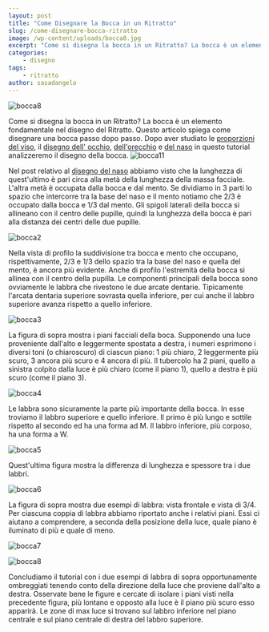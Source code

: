 ```yaml
---
layout: post
title: "Come Disegnare la Bocca in un Ritratto"
slug: /come-disegnare-bocca-ritratto
image: /wp-content/uploads/bocca8.jpg
excerpt: "Come si disegna la bocca in un Ritratto? La bocca è un elemento fondamentale nel disegno del Ritratto. Questo articolo spiega come disegnare una bocca"
categories:
    - disegno
tags:
    - ritratto
author: sasadangelo
---
```


![bocca8](https://www.disegnoepittura.it/wp-content/uploads/bocca8.jpg "bocca8")

Come si disegna la bocca in un Ritratto? La bocca è un elemento fondamentale nel disegno del Ritratto. Questo articolo spiega come disegnare una bocca passo dopo passo. Dopo aver studiato le [proporzioni del viso](https://www.disegnoepittura.it/proporzioni-viso/), il [disegno dell' occhio](https://www.disegnoepittura.it/come-disegnare-occhi-ritratto/), [dell'orecchio](https://www.disegnoepittura.it/come-disegnare-orecchio-ritratto/) e [del naso](https://www.disegnoepittura.it/come-disegnare-naso-ritratto/) in questo tutorial analizzeremo il disegno della bocca. ![bocca11](https://www.disegnoepittura.it/wp-content/uploads/bocca11.jpg "bocca11")

Nel post relativo al [disegno del naso](https://www.disegnoepittura.it/come-disegnare-naso-ritratto/) abbiamo visto che la lunghezza di quest'ultimo è pari circa alla metà della lunghezza della massa facciale. L'altra metà è occupata dalla bocca e dal mento. Se dividiamo in 3 parti lo spazio che intercorre tra la base del naso e il mento notiamo che 2/3 è occupato dalla bocca e 1/3 dal mento. Gli spigoli laterali della bocca si allineano con il centro delle pupille, quindi la lunghezza della bocca è pari alla distanza dei centri delle due pupille.

![bocca2](https://www.disegnoepittura.it/wp-content/uploads/bocca2.jpg "bocca2")

Nella vista di profilo la suddivisione tra bocca e mento che occupano, rispettivamente, 2/3 e 1/3 dello spazio tra la base del naso e quella del mento, è ancora più evidente. Anche di profilo l'estremità della bocca si allinea con il centro della pupilla. Le componenti principali della bocca sono ovviamente le labbra che rivestono le due arcate dentarie. Tipicamente l'arcata dentaria superiore sovrasta quella inferiore, per cui anche il labbro superiore avanza rispetto a quello inferiore.

![bocca3](https://www.disegnoepittura.it/wp-content/uploads/bocca3.jpg "bocca3")

La figura di sopra mostra i piani facciali della boca. Supponendo una luce proveniente dall'alto e leggermente spostata a destra, i numeri esprimono i diversi toni (o chiaroscuro) di ciascun piano: 1 più chiaro, 2 leggermente più scuro, 3 ancora più scuro e 4 ancora di più. Il tubercolo ha 2 piani, quello a sinistra colpito dalla luce è più chiaro (come il piano 1), quello a destra è più scuro (come il piano 3).

![bocca4](https://www.disegnoepittura.it/wp-content/uploads/bocca4.jpg "bocca4")

Le labbra sono sicuramente la parte più importante della bocca. In esse troviamo il labbro superiore e quello inferiore. Il primo è più lungo e sottile rispetto al secondo ed ha una forma ad M. Il labbro inferiore, più corposo, ha una forma a W.

![bocca5](https://www.disegnoepittura.it/wp-content/uploads/bocca5.jpg "bocca5")

Quest'ultima figura mostra la differenza di lunghezza e spessore tra i due labbri.

![bocca6](https://www.disegnoepittura.it/wp-content/uploads/bocca6.jpg "bocca6")

La figura di sopra mostra due esempi di labbra: vista frontale e vista di 3/4. Per ciascuna coppia di labbra abbiamo riportato anche i relativi piani. Essi ci aiutano a comprendere, a seconda della posizione della luce, quale piano è iluminato di più e quale di meno.

![bocca7](https://www.disegnoepittura.it/wp-content/uploads/bocca7.jpg "bocca7")

![bocca8](https://www.disegnoepittura.it/wp-content/uploads/bocca8.jpg "bocca8")

Concludiamo il tutorial con i due esempi di labbra di sopra opportunamente ombreggiati tenendo conto della direzione della luce che proviene dall'alto a destra. Osservate bene le figure e cercate di isolare i piani visti nella precedente figura, più lontano e opposto alla luce è il piano più scuro esso apparirà. Le zone di max luce si trovano sul labbro inferiore nel piano centrale e sul piano centrale di destra del labbro superiore.
